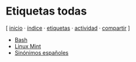 # Etiquetas todas
[ [inicio](https://github.com/jucardus/jucardus.github.io/blob/main/index.md) · [índice](https://github.com/jucardus/jucardus.github.io/blob/main/indice.md) · [etiquetas](https://github.com/jucardus/jucardus.github.io/blob/main/etiquetas.md) · [actividad](https://github.com/jucardus/jucardus.github.io/blob/main/actividad.md) · [compartir](https://x.com/intent/tweet?text=Etiquetas%20todas%20%E2%80%94%20%C3%8Dndices%2C%20Etiquetas%0A%0ATodas%20las%20etiquetas%20usadas%20en%20el%20sitio%2C%20en%20orden%20alfab%C3%A9tico.%0A%0A%E2%86%92%20https%3A%2F%2Fgithub.com%2Fjucardus%2Fjucardus.github.io%2Fblob%2Fmain%2Fetiquetas.md%0A%0A%23etiquetas_jucardus%0A%23indices_jucardus) ]

* [Bash](https://github.com/jucardus/jucardus.github.io/blob/main/b/a/bash.md)
* [Linux Mint](https://github.com/jucardus/jucardus.github.io/blob/main/l/i/linux-mint.md)
* [Sinónimos españoles](https://github.com/jucardus/jucardus.github.io/blob/main/s/i/sinonimos-espanoles.md)